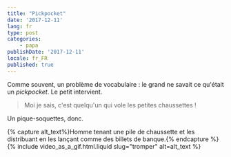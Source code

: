 ```yaml
---
title: "Pickpocket"
date: '2017-12-11'
lang: fr
type: post
categories:
    - papa
publishDate: '2017-12-11'
locale: fr_FR
published: true
---
```


Comme souvent, un problème de vocabulaire : le grand ne savait ce qu'était un _pickpocket_. Le petit intervient.

> Moi je sais, c'est quelqu'un qui vole les petites chaussettes !

Un pique-soquettes, donc.

{% capture alt_text%}Homme tenant une pile de chaussette et les distribuant en les lançant comme des billets de banque.{% endcapture %}
{% include video_as_a_gif.html.liquid
    slug="tromper"
    alt=alt_text
%}